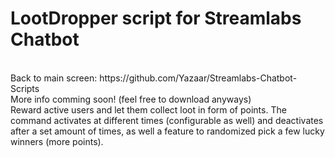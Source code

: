 # LootDropper script for Streamlabs Chatbot
<br>
Back to main screen: https://github.com/Yazaar/Streamlabs-Chatbot-Scripts <br>
More info comming soon! (feel free to download anyways)<br>
Reward active users and let them collect loot in form of points. The command activates at different times (configurable as well) and deactivates after a set amount of times, as well a feature to randomized pick a few lucky winners (more points).
